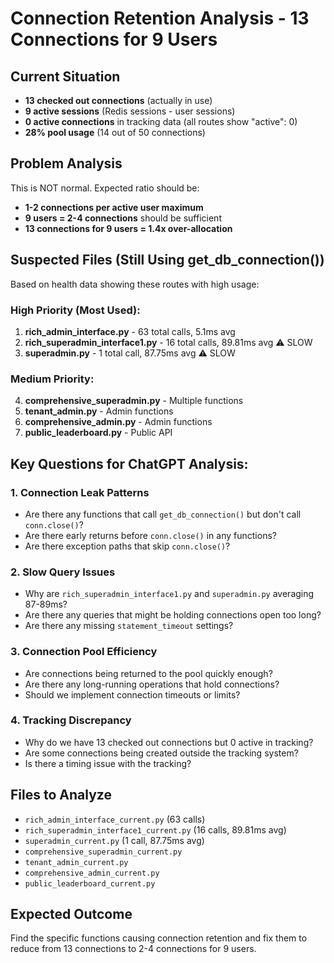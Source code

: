 # Connection Retention Analysis - 13 Connections for 9 Users

## Current Situation
- **13 checked out connections** (actually in use)
- **9 active sessions** (Redis sessions - user sessions)  
- **0 active connections** in tracking data (all routes show "active": 0)
- **28% pool usage** (14 out of 50 connections)

## Problem Analysis
This is NOT normal. Expected ratio should be:
- **1-2 connections per active user maximum**
- **9 users = 2-4 connections** should be sufficient
- **13 connections for 9 users = 1.4x over-allocation**

## Suspected Files (Still Using get_db_connection())
Based on health data showing these routes with high usage:

### High Priority (Most Used):
1. **rich_admin_interface.py** - 63 total calls, 5.1ms avg
2. **rich_superadmin_interface1.py** - 16 total calls, 89.81ms avg ⚠️ SLOW
3. **superadmin.py** - 1 total call, 87.75ms avg ⚠️ SLOW

### Medium Priority:
4. **comprehensive_superadmin.py** - Multiple functions
5. **tenant_admin.py** - Admin functions
6. **comprehensive_admin.py** - Admin functions
7. **public_leaderboard.py** - Public API

## Key Questions for ChatGPT Analysis:

### 1. Connection Leak Patterns
- Are there any functions that call `get_db_connection()` but don't call `conn.close()`?
- Are there early returns before `conn.close()` in any functions?
- Are there exception paths that skip `conn.close()`?

### 2. Slow Query Issues
- Why are `rich_superadmin_interface1.py` and `superadmin.py` averaging 87-89ms?
- Are there any queries that might be holding connections open too long?
- Are there any missing `statement_timeout` settings?

### 3. Connection Pool Efficiency
- Are connections being returned to the pool quickly enough?
- Are there any long-running operations that hold connections?
- Should we implement connection timeouts or limits?

### 4. Tracking Discrepancy
- Why do we have 13 checked out connections but 0 active in tracking?
- Are some connections being created outside the tracking system?
- Is there a timing issue with the tracking?

## Files to Analyze
- `rich_admin_interface_current.py` (63 calls)
- `rich_superadmin_interface1_current.py` (16 calls, 89.81ms avg)
- `superadmin_current.py` (1 call, 87.75ms avg)
- `comprehensive_superadmin_current.py`
- `tenant_admin_current.py`
- `comprehensive_admin_current.py`
- `public_leaderboard_current.py`

## Expected Outcome
Find the specific functions causing connection retention and fix them to reduce from 13 connections to 2-4 connections for 9 users.

